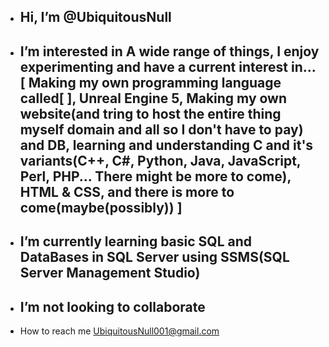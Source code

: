 -  Hi, I’m @UbiquitousNull
   -----------------------
-  I’m interested in A wide range of things, I enjoy experimenting and have a current interest in... [ Making my own programming language called[ ], Unreal Engine 5,
   Making my own website(and tring to host the entire thing myself domain and all so I don't have to pay) and DB, learning and understanding C and it's variants(C++, C#,
   Python, Java, JavaScript, Perl, PHP... There might be more to come), HTML & CSS, and there is more to come(maybe(possibly)) ]
   -----------------------
-  I’m currently learning basic SQL and DataBases in SQL Server using SSMS(SQL Server Management Studio)
   -----------------------
-  I’m not looking to collaborate <!---looking to collaborate on. . . I don't know contact me I'll have to make a decision after some discussion or it might end right there and then due to extenuating circumstances -->
   -----------------------
-  How to reach me UbiquitousNull001@gmail.com

<!---
UbiquitousNull/UbiquitousNull is a ✨ special ✨ repository because its `README.md` (this file) appears on your GitHub profile.
You can click the Preview link to take a look at your changes.
--->
